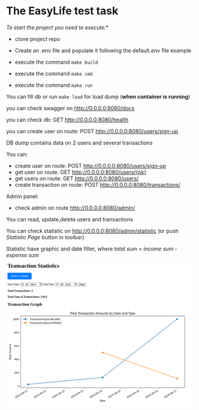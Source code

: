 # The EasyLife test task

*To start the project you need to execute:**

* clone project repo
* Create an .env file and populate it following the default.env file example

* execute the command `make build`
* execute the command `make cmd`
* execute the command `make run`

You can fill db or run `make load` for load dump (**when container is running**)

you can check swagger on http://0.0.0.0:8080/docs


you can check db: GET http://0.0.0.0:8080/health

you can create user on route: POST http://0.0.0.0:8080/users/sign-up

DB dump contains data on 2 users and several transactions


You can: 

* create user on route: POST http://0.0.0.0:8080/users/sign-up
* get user on route: GET http://0.0.0.0:8080/users/{pk}
* get users on route: GET http://0.0.0.0:8080/users/
* create transaction on route: POST http://0.0.0.0:8080/transactions/

Admin panel:
* check admin on route http://0.0.0.0:8080/admin/ 

You can read, update,delete users and transactions

You can check statistic on http://0.0.0.0:8080/admin/statistic (or push *Statistic Page* button in toolbar)

Statistic have graphic and date filter, where *total sum = income sum - expense sum*

![statisic_page.png](statisic_page.png)